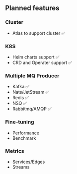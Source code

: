 ## Planned features

### Cluster
- Atlas to support cluster ✅

### K8S
- Helm charts support ✅
- CRD and Operater support ✅

### Multiple MQ Producer
- Kafka ✅
- Nats/JetStream ✅
- Redis ✅
- NSQ ✅
- Rabbitmq/AMQP ✅

### Fine-tuning
- Performance
- Benchmark

### Metrics
- Services/Edges
- Streams